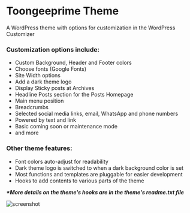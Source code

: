 # Toongeeprime Theme

A WordPress theme with options for customization in the WordPress Customizer

### Customization options include:

- Custom Background, Header and Footer colors
- Choose fonts (Google Fonts)
- Site Width options
- Add a dark theme logo
- Display Sticky posts at Archives
- Headline Posts section for the Posts Homepage
- Main menu position
- Breadcrumbs
- Selected social media links, email, WhatsApp and phone numbers
- Powered by text and link
- Basic coming soon or maintenance mode
- and more

### Other theme features:

- Font colors auto-adjust for readability
- Dark theme logo is switched to when a dark background color is set
- Most functions and templates are pluggable for easier development
- Hooks to add contents to various parts of the theme


***\*More details on the theme's hooks are in the theme's readme.txt file***


![screenshot](https://user-images.githubusercontent.com/39152476/160936850-e8efb85e-6853-4fe1-afbb-c0273a500a43.jpg)

